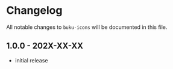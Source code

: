 # Changelog

All notable changes to `buku-icons` will be documented in this file.

## 1.0.0 - 202X-XX-XX

- initial release
